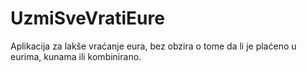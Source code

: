 # UzmiSveVratiEure
Aplikacija za lakše vraćanje eura, bez obzira o tome da li je plaćeno u eurima, kunama ili kombinirano.
